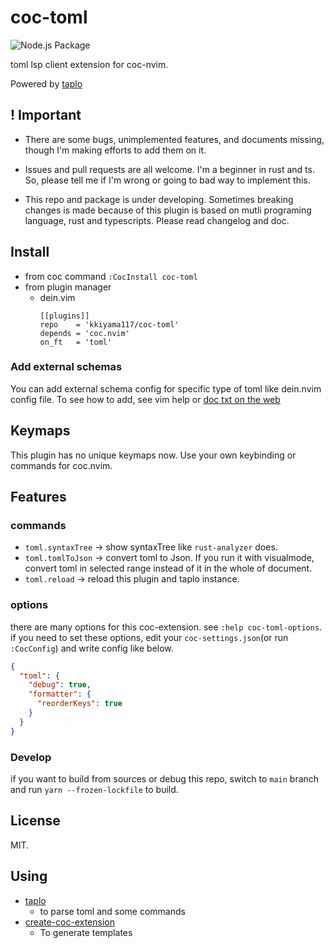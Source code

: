 # coc-toml

![Node.js Package](https://github.com/kkiyama117/coc-toml/workflows/Node.js%20Package/badge.svg)

toml lsp client extension for coc-nvim.

Powered by [taplo](https://github.com/tamasfe/taplo)

## ! Important


- There are some bugs, unimplemented features, and documents missing,
though I'm making efforts to add them on it.

- Issues and pull requests are all welcome. I'm a beginner in rust and ts.
So, please tell me if I'm wrong or going to bad way to implement this.

- This repo and package is under developing. Sometimes breaking changes is made because of this plugin is based on mutli
programing language, rust and typescripts. Please read changelog and doc.

## Install

- from coc command
`:CocInstall coc-toml`
- from plugin manager
  - dein.vim
    ```
    [[plugins]]
    repo    = 'kkiyama117/coc-toml'
    depends = 'coc.nvim'
    on_ft   = 'toml'
    ```

### Add external schemas

You can add external schema config for specific type of toml like dein.nvim config file.
To see how to add, see vim help or [doc txt on the web](https://github.com/kkiyama117/coc-toml/blob/main/doc/coc-toml.txt)

## Keymaps
This plugin has no unique keymaps now.
Use your own keybinding or commands for coc.nvim.

## Features
### commands
- `toml.syntaxTree` -> show syntaxTree like `rust-analyzer` does.
- `toml.tomlToJson` -> convert toml to Json. If you run it with visualmode, convert toml in selected range instead of it in the whole of document.
- `toml.reload` -> reload this plugin and taplo instance.

### options
there are many options for this coc-extension.
see `:help coc-toml-options`.
if you need to set these options, edit your `coc-settings.json`(or run `:CocConfig`) and write config like below.

```json
{
  "toml": {
    "debug": true,
    "formatter": {
      "reorderKeys": true
    }
  }
}
```

### Develop

if you want to build from sources or debug this repo, switch to `main` branch and run `yarn --frozen-lockfile` to build.


## License

MIT.

## Using

- [taplo](https://github.com/tamasfe/taplo)
  - to parse toml and some commands
- [create-coc-extension](https://github.com/fannheyward/create-coc-extension)
  - To generate templates

